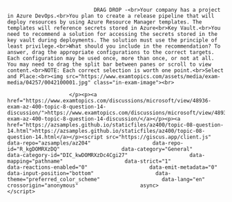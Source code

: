 <p class="card-text">
							
								DRAG DROP -<br>Your company has a project in Azure DevOps.<br>You plan to create a release pipeline that will deploy resources by using Azure Resource Manager templates. The templates will reference secrets stored in Azure<br>Key Vault.<br>You need to recommend a solution for accessing the secrets stored in the key vault during deployments. The solution must use the principle of least privilege.<br>What should you include in the recommendation? To answer, drag the appropriate configurations to the correct targets. Each configuration may be used once, more than once, or not at all. You may need to drag the split bar between panes or scroll to view content.<br>NOTE: Each correct selection is worth one point.<br>Select and Place:<br><img src="https://www.examtopics.com/assets/media/exam-media/04257/0042100001.jpg" class="in-exam-image"><br>
							
						</p><p><a href="https://www.examtopics.com/discussions/microsoft/view/48936-exam-az-400-topic-8-question-14-discussion/">https://www.examtopics.com/discussions/microsoft/view/48936-exam-az-400-topic-8-question-14-discussion/</a></p><p><a href="https://azsamples.github.io/staticfiles/az400/topic-08-question-14.html">https://azsamples.github.io/staticfiles/az400/topic-08-question-14.html</a></p><script src="https://giscus.app/client.js"                    data-repo="azsamples/az204"                    data-repo-id="R_kgDOMRXzDQ"                    data-category="General"                    data-category-id="DIC_kwDOMRXzDc4Cgi27"                    data-mapping="pathname"                    data-strict="1"                    data-reactions-enabled="0"                    data-emit-metadata="0"                    data-input-position="bottom"                    data-theme="preferred_color_scheme"                    data-lang="en"                    crossorigin="anonymous"                    async>                    </script>